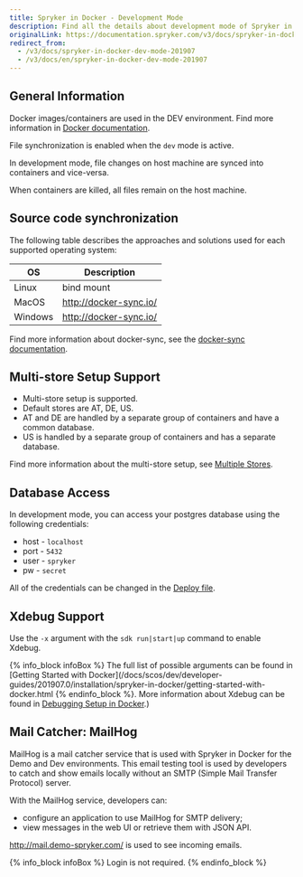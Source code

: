 ```yaml
---
title: Spryker in Docker - Development Mode
description: Find all the details about development mode of Spryker in Docker in this article.
originalLink: https://documentation.spryker.com/v3/docs/spryker-in-docker-dev-mode-201907
redirect_from:
  - /v3/docs/spryker-in-docker-dev-mode-201907
  - /v3/docs/en/spryker-in-docker-dev-mode-201907
---
```



## General Information

Docker images/containers are used in the DEV environment. Find more information in [Docker documentation](https://docs.docker.com/v17.09/engine/userguide/storagedriver/imagesandcontainers/).

File synchronization is enabled when the `dev` mode is active.

In development mode, file changes on host machine are synced into containers and vice-versa.

When containers are killed, all files remain on the host machine.

## Source code synchronization

The following table describes the approaches and solutions used for each supported operating system:

| OS | Description |
| --- | --- |
| Linux | bind mount |
| MacOS | http://docker-sync.io/ |
| Windows | http://docker-sync.io/ |

Find more information about docker-sync, see the [docker-sync documentation](https://docker-sync.readthedocs.io/en/latest/).

## Multi-store Setup Support

* Multi-store setup is supported.
* Default stores are AT, DE, US.
* AT and DE are handled by a separate group of containers and have a common database.
* US is handled by a separate group of containers and has a separate database.

Find more information about the multi-store setup, see [Multiple Stores](/docs/scos/dev/features/202001.0/internationalization/multiple-stores.html).

## Database Access

In development mode, you can access your postgres database using the following credentials:

* host - `localhost`
* port - `5432`
* user - `spryker`
* pw - `secret`

All of the credentials can be changed in the [Deploy file](/docs/scos/dev/developer-guides/201907.0/installation/spryker-in-docker/docker-sdk/deploy-file-reference-1.0.html).

## Xdebug Support

Use the `-x` argument with the `sdk run|start|up` command to enable Xdebug.

{% info_block infoBox %}
The full list of possible arguments can be found in [Getting Started with Docker](/docs/scos/dev/developer-guides/201907.0/installation/spryker-in-docker/getting-started-with-docker.html
{% endinfo_block %}. More information about Xdebug can be found in [Debugging Setup in Docker](/docs/scos/dev/developer-guides/201907.0/installation/spryker-in-docker/debugging-setup-in-docker.html).)


## Mail Catcher: MailHog

MailHog is a mail catcher service that is used with Spryker in Docker for the Demo and Dev environments. This email testing tool is used by developers to catch and show emails locally without an SMTP (Simple Mail Transfer Protocol) server.

With the MailHog service, developers can:

* configure an application to use MailHog for SMTP delivery;
* view messages in the web UI or retrieve them with JSON API.

http://mail.demo-spryker.com/ is used to see incoming emails.

{% info_block infoBox %}
Login is not required.
{% endinfo_block %}

<!-- Last review date: Aug 06, 2019by Mike Kalinin, Andrii Tserkovnyi -->

